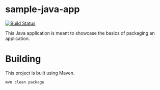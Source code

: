# sample-java-app

<p>
<a href="https://github.com/rhughes1/sample-java-app/actions"><img src="https://github.com/rhughes1/sample-java-app/workflows/Release/badge.svg" alt="Build Status"></a>
<p>

This Java application is meant to showcase the basics of packaging an application.

# Building

This project is built using Maven.

```
mvn clean package
```